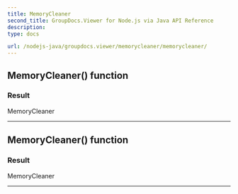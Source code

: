 ```yaml
---
title: MemoryCleaner
second_title: GroupDocs.Viewer for Node.js via Java API Reference
description: 
type: docs

url: /nodejs-java/groupdocs.viewer/memorycleaner/memorycleaner/
---
```


## MemoryCleaner() function


### Result
MemoryCleaner


---


## MemoryCleaner() function


### Result
MemoryCleaner


---


